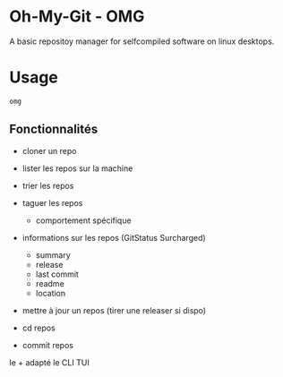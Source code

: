# Oh-My-Git - OMG

A basic repositoy manager for selfcompiled software on linux desktops.

# Usage

```bash
omg
```

## Fonctionnalités

- cloner un repo
- lister les repos sur la machine

- trier les repos
- taguer les repos
  - comportement spécifique
- informations sur les repos (GitStatus Surcharged)
  - summary
  - release
  - last commit
  - readme
  - location
- mettre à jour un repos (tirer une releaser si dispo)
- cd repos
- commit repos

le + adapté le CLI TUI
